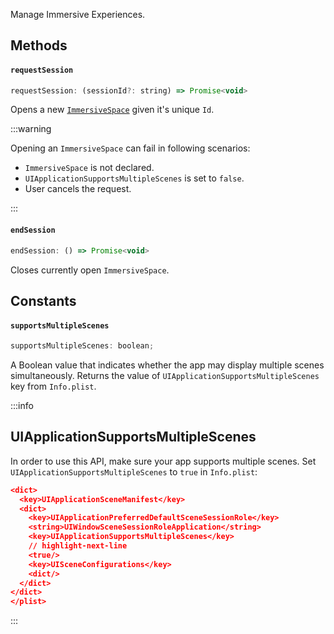 Manage Immersive Experiences.

## Methods

#### **`requestSession`**

```js
requestSession: (sessionId?: string) => Promise<void>
```

Opens a new [`ImmersiveSpace`](https://developer.apple.com/documentation/swiftui/immersive-spaces) given it's unique `Id`.

:::warning

Opening an `ImmersiveSpace` can fail in following scenarios:

- `ImmersiveSpace` is not declared.
- `UIApplicationSupportsMultipleScenes` is set to `false`.
- User cancels the request.

:::

#### **`endSession`**

```js
endSession: () => Promise<void>
```

Closes currently open `ImmersiveSpace`.

## Constants

#### **`supportsMultipleScenes`**

```js
supportsMultipleScenes: boolean;
```

A Boolean value that indicates whether the app may display multiple scenes simultaneously. Returns the value of `UIApplicationSupportsMultipleScenes` key from `Info.plist`.

:::info

## UIApplicationSupportsMultipleScenes

In order to use this API, make sure your app supports multiple scenes. Set `UIApplicationSupportsMultipleScenes` to `true` in `Info.plist`:

```json
<dict>
  <key>UIApplicationSceneManifest</key>
  <dict>
    <key>UIApplicationPreferredDefaultSceneSessionRole</key>
    <string>UIWindowSceneSessionRoleApplication</string>
    <key>UIApplicationSupportsMultipleScenes</key>
    // highlight-next-line
    <true/>
    <key>UISceneConfigurations</key>
    <dict/>
  </dict>
</dict>
</plist>

```

:::
